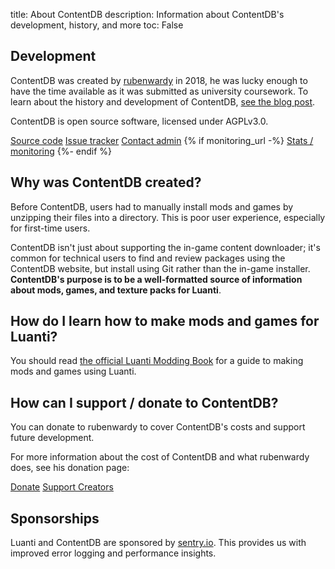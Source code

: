 title: About ContentDB
description: Information about ContentDB's development, history, and more
toc: False

## Development

ContentDB was created by [rubenwardy](https://rubenwardy.com/) in 2018, he was lucky enough to have the time available
as it was submitted as university coursework. To learn about the history and development of ContentDB,
[see the blog post](https://blog.rubenwardy.com/2022/03/24/contentdb/).

ContentDB is open source software, licensed under AGPLv3.0.

<a href="https://github.com/luanti-org/contentdb/" class="btn btn-primary me-1">Source code</a>
<a href="https://github.com/luanti-org/contentdb/issues/" class="btn btn-secondary me-1">Issue tracker</a>
<a href="{{ admin_contact_url }}" class="btn btn-secondary me-1">Contact admin</a>
{% if monitoring_url -%}
<a href="{{ monitoring_url }}" class="btn btn-secondary">Stats / monitoring</a>
{%- endif %}

## Why was ContentDB created?

Before ContentDB, users had to manually install mods and games by unzipping their files into a directory. This is
poor user experience, especially for first-time users.

ContentDB isn't just about supporting the in-game content downloader; it's common for technical users to find
and review packages using the ContentDB website, but install using Git rather than the in-game installer.
**ContentDB's purpose is to be a well-formatted source of information about mods, games,
and texture packs for Luanti**.

## How do I learn how to make mods and games for Luanti?

You should read
[the official Luanti Modding Book](https://rubenwardy.com/minetest_modding_book/)
for a guide to making mods and games using Luanti.


<h2 id="donate">How can I support / donate to ContentDB?</h2>

You can donate to rubenwardy to cover ContentDB's costs and support future development.

For more information about the cost of ContentDB and what rubenwardy does, see his donation page:

<a href="https://rubenwardy.com/donate/" class="btn btn-primary me-1">Donate</a>
<a href="/donate/" class="btn btn-secondary">Support Creators</a>

## Sponsorships

Luanti and ContentDB are sponsored by <a href="https://sentry.io/" rel="nofollow">sentry.io</a>.
This provides us with improved error logging and performance insights.
